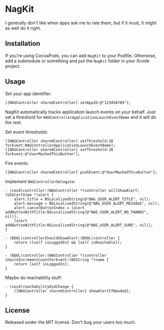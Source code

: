 # NagKit

I generally don't like when apps ask me to rate them, but if it must, it might as well do it right.

## Installation

If you're using CocoaPods, you can add `NagKit` to your Podfile. Otherwise, add a submodule or something and put the `NagKit` folder in your Xcode project.

## Usage

Set your app identifier:

```objc
[[NAGController sharedController] setAppID:@"123456789"];
```

NagKit automatically tracks application launch events on your behalf. Just set a threshold for `NAGControllerApplicationLaunchEventName` and it will do the rest.

Set event thresholds:

```objc
[[NAGController sharedController] setThreshold:10 forEvent:NAGControllerApplicationLaunchEventName];
[[NAGController sharedController] setThreshold:10 forEvent:@"UserMashedThisButton"];
```

Fire events:

```objc
[[NAGController sharedController] pushEvent:@"UserMashedThisButton"];
```

Implement `NAGControllerDelegate`:

```objc
- (void)controller:(NAGController *)controller willShowAlert:(UIAlertView *)alert {
    alert.title = NSLocalizedString(@"NAG_USER_ALERT_TITLE", nil);
    alert.message = NSLocalizedString(@"NAG_USER_ALERT_MESSAGE", nil);
    alert.cancelButtonIndex = [alert addButtonWithTitle:NSLocalizedString(@"NAG_USER_ALERT_NO_THANKS", nil)];
    [alert addButtonWithTitle:NSLocalizedString(@"NAG_USER_ALERT_SURE", nil)];
}

- (BOOL)controllerShouldShowAlert:(BOOL)controller {
    return ([self isLoggedIn] && [self isReachable]);
}

- (BOOL)controller:(NAGController *)controller shouldIncrementCountForEvent:(NSString *)name {
    return [self isLoggedIn];
}
```

Maybe do reachability stuff:

```objc
- (void)reachabilityDidChange {
    [[NAGController sharedController] showAlertIfNeeded];
}
```

## License

Released under the MIT license. Don't bug your users too much.
